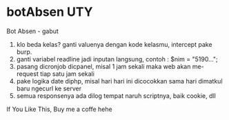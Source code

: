 # botAbsen UTY
Bot Absen - gabut

1. klo beda kelas? ganti valuenya dengan kode kelasmu, intercept pake burp.
2. ganti variabel readline jadi inputan langsung, contoh : $nim = "5190...";
2. pasang dicronjob dicpanel, misal 1 jam sekali maka web akan me-request tiap satu jam sekali 
3. pake logika date diphp, misal hari hari ini dicocokkan sama hari dimatkul baru ngecurl ke server
4. semua responsenya ada dilog tempat naruh scriptnya, baik cookie, dll

If You Like This, Buy me a coffe hehe
